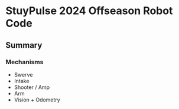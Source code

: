 # StuyPulse 2024 Offseason Robot Code

## Summary

### Mechanisms

- Swerve
- Intake
- Shooter / Amp
- Arm
- Vision + Odometry
